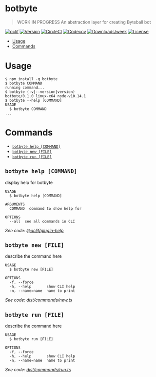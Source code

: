 botbyte
=======

> WORK IN PROGRESS
An abstraction layer for creating Byteball bot

[![oclif](https://img.shields.io/badge/cli-oclif-brightgreen.svg)](https://oclif.io)
[![Version](https://img.shields.io/npm/v/botbyte.svg)](https://npmjs.org/package/botbyte)
[![CircleCI](https://circleci.com/gh/DrSensor/bot-byte/tree/master.svg?style=shield)](https://circleci.com/gh/DrSensor/bot-byte/tree/master)
[![Codecov](https://codecov.io/gh/DrSensor/bot-byte/branch/master/graph/badge.svg)](https://codecov.io/gh/DrSensor/bot-byte)
[![Downloads/week](https://img.shields.io/npm/dw/botbyte.svg)](https://npmjs.org/package/botbyte)
[![License](https://img.shields.io/npm/l/botbyte.svg)](https://github.com/DrSensor/bot-byte/blob/master/package.json)

<!-- toc -->
* [Usage](#usage)
* [Commands](#commands)
<!-- tocstop -->
# Usage
<!-- usage -->
```sh-session
$ npm install -g botbyte
$ botbyte COMMAND
running command...
$ botbyte (-v|--version|version)
botbyte/0.1.0 linux-x64 node-v10.14.1
$ botbyte --help [COMMAND]
USAGE
  $ botbyte COMMAND
...
```
<!-- usagestop -->
# Commands
<!-- commands -->
* [`botbyte help [COMMAND]`](#botbyte-help-command)
* [`botbyte new [FILE]`](#botbyte-new-file)
* [`botbyte run [FILE]`](#botbyte-run-file)

## `botbyte help [COMMAND]`

display help for botbyte

```
USAGE
  $ botbyte help [COMMAND]

ARGUMENTS
  COMMAND  command to show help for

OPTIONS
  --all  see all commands in CLI
```

_See code: [@oclif/plugin-help](https://github.com/oclif/plugin-help/blob/v2.1.4/src/commands/help.ts)_

## `botbyte new [FILE]`

describe the command here

```
USAGE
  $ botbyte new [FILE]

OPTIONS
  -f, --force
  -h, --help       show CLI help
  -n, --name=name  name to print
```

_See code: [dist/commands/new.ts](https://github.com/DrSensor/bot-byte/blob/v0.1.0/dist/commands/new.ts)_

## `botbyte run [FILE]`

describe the command here

```
USAGE
  $ botbyte run [FILE]

OPTIONS
  -f, --force
  -h, --help       show CLI help
  -n, --name=name  name to print
```

_See code: [dist/commands/run.ts](https://github.com/DrSensor/bot-byte/blob/v0.1.0/dist/commands/run.ts)_
<!-- commandsstop -->
